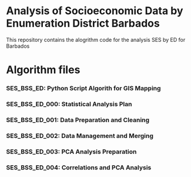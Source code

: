 # Analysis of Socioeconomic Data by Enumeration District Barbados

This repository contains the alogrithm code for the analysis SES by ED for Barbados

# Algorithm files 

### SES_BSS_ED:        Python Script Algorith for GIS Mapping
### SES_BSS_ED_000:    Statistical Analysis Plan
### SES_BSS_ED_001:    Data Preparation and Cleaning
### SES_BSS_ED_002:    Data Management and Merging
### SES_BSS_ED_003:    PCA Analysis Preparation
### SES_BSS_ED_004:    Correlations and PCA Analysis